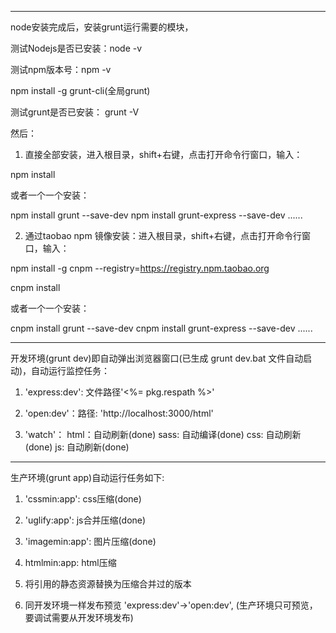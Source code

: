 ﻿----------------------------------------------------------------------------------------------------
node安装完成后，安装grunt运行需要的模块，

测试Nodejs是否已安装：node -v

测试npm版本号：npm -v

npm install -g grunt-cli(全局grunt)

测试grunt是否已安装： grunt -V

然后：

1. 直接全部安装，进入根目录，shift+右键，点击打开命令行窗口，输入：

npm install

或者一个一个安装：

npm install grunt --save-dev
npm install grunt-express --save-dev
......


2. 通过taobao npm 镜像安装：进入根目录，shift+右键，点击打开命令行窗口，输入：

npm install -g cnpm --registry=https://registry.npm.taobao.org

cnpm install

或者一个一个安装：

cnpm install grunt --save-dev
cnpm install grunt-express --save-dev
......

----------------------------------------------------------------------------------------------------

开发环境(grunt dev)即自动弹出浏览器窗口(已生成 grunt dev.bat 文件自动启动)，自动运行监控任务：

1. 'express:dev': 文件路径'<%= pkg.respath %>'

2. 'open:dev'：路径: 'http://localhost:3000/html'

3. 'watch'：
	html：自动刷新(done)
	sass: 自动编译(done)
	css: 自动刷新(done)
	js: 自动刷新(done)

----------------------------------------------------------------------------------------------------

生产环境(grunt app)自动运行任务如下: 

1. 'cssmin:app': css压缩(done)

2. 'uglify:app': js合并压缩(done)

3. 'imagemin:app': 图片压缩(done)

4. htmlmin:app: html压缩

5. 将引用的静态资源替换为压缩合并过的版本

6. 同开发环境一样发布预览 'express:dev'->'open:dev', (生产环境只可预览，要调试需要从开发环境发布)
